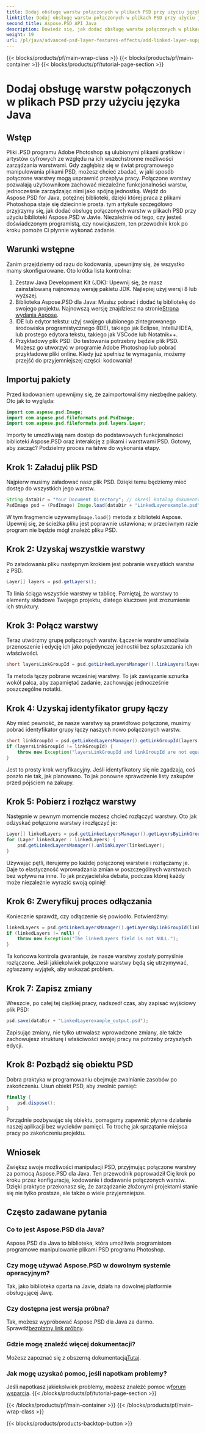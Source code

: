 ```yaml
---
title: Dodaj obsługę warstw połączonych w plikach PSD przy użyciu języka Java
linktitle: Dodaj obsługę warstw połączonych w plikach PSD przy użyciu języka Java
second_title: Aspose.PSD API Java
description: Dowiedz się, jak dodać obsługę warstw połączonych w plikach PSD przy użyciu Aspose.PSD dla Java, korzystając ze szczegółowego samouczka krok po kroku. Idealny dla projektantów i programistów.
weight: 19
url: /pl/java/advanced-psd-layer-features-effects/add-linked-layer-support-psd-files/
---
```


{{< blocks/products/pf/main-wrap-class >}}
{{< blocks/products/pf/main-container >}}
{{< blocks/products/pf/tutorial-page-section >}}

# Dodaj obsługę warstw połączonych w plikach PSD przy użyciu języka Java

## Wstęp
Pliki .PSD programu Adobe Photoshop są ulubionymi plikami grafików i artystów cyfrowych ze względu na ich wszechstronne możliwości zarządzania warstwami. Gdy zagłębisz się w świat programowego manipulowania plikami PSD, możesz chcieć zbadać, w jaki sposób połączone warstwy mogą usprawnić przepływ pracy. Połączone warstwy pozwalają użytkownikom zachować niezależne funkcjonalności warstw, jednocześnie zarządzając nimi jako spójną jednostką. Wejdź do Aspose.PSD for Java, potężnej biblioteki, dzięki której praca z plikami Photoshopa staje się dziecinnie prosta. 
tym artykule szczegółowo przyjrzymy się, jak dodać obsługę połączonych warstw w plikach PSD przy użyciu biblioteki Aspose.PSD w Javie. Niezależnie od tego, czy jesteś doświadczonym programistą, czy nowicjuszem, ten przewodnik krok po kroku pomoże Ci płynnie wykonać zadanie.
## Warunki wstępne
Zanim przejdziemy od razu do kodowania, upewnijmy się, że wszystko mamy skonfigurowane. Oto krótka lista kontrolna:
1. Zestaw Java Development Kit (JDK): Upewnij się, że masz zainstalowaną najnowszą wersję pakietu JDK. Najlepiej użyj wersji 8 lub wyższej.
2.  Biblioteka Aspose.PSD dla Java: Musisz pobrać i dodać tę bibliotekę do swojego projektu. Najnowszą wersję znajdziesz na stronie[Strona wydania Aspose](https://releases.aspose.com/psd/java/).
3. IDE lub edytor tekstu: użyj swojego ulubionego zintegrowanego środowiska programistycznego (IDE), takiego jak Eclipse, IntelliJ IDEA, lub prostego edytora tekstu, takiego jak VSCode lub Notatnik++.
4. Przykładowy plik PSD: Do testowania potrzebny będzie plik PSD. Możesz go utworzyć w programie Adobe Photoshop lub pobrać przykładowe pliki online.
Kiedy już spełnisz te wymagania, możemy przejść do przyjemniejszej części: kodowania!
## Importuj pakiety
Przed kodowaniem upewnijmy się, że zaimportowaliśmy niezbędne pakiety. Oto jak to wygląda:
```java
import com.aspose.psd.Image;
import com.aspose.psd.fileformats.psd.PsdImage;
import com.aspose.psd.fileformats.psd.layers.Layer;
```
Importy te umożliwiają nam dostęp do podstawowych funkcjonalności biblioteki Aspose.PSD oraz interakcję z plikami i warstwami PSD.
Gotowy, aby zacząć? Podzielmy proces na łatwe do wykonania etapy.
## Krok 1: Załaduj plik PSD
Najpierw musimy załadować nasz plik PSD. Dzięki temu będziemy mieć dostęp do wszystkich jego warstw.
```java
String dataDir = "Your Document Directory"; // określ katalog dokumentów
PsdImage psd = (PsdImage) Image.load(dataDir + "LinkedLayerexample.psd");
```
 W tym fragmencie używamy`Image.load()` metoda z biblioteki Aspose. Upewnij się, że ścieżka pliku jest poprawnie ustawiona; w przeciwnym razie program nie będzie mógł znaleźć pliku PSD. 
## Krok 2: Uzyskaj wszystkie warstwy
Po załadowaniu pliku następnym krokiem jest pobranie wszystkich warstw z PSD.
```java
Layer[] layers = psd.getLayers();
```
Ta linia ściąga wszystkie warstwy w tablicę. Pamiętaj, że warstwy to elementy składowe Twojego projektu, dlatego kluczowe jest zrozumienie ich struktury.
## Krok 3: Połącz warstwy
Teraz utwórzmy grupę połączonych warstw. Łączenie warstw umożliwia przenoszenie i edycję ich jako pojedynczej jednostki bez spłaszczania ich właściwości.
```java
short layersLinkGroupId = psd.getLinkedLayersManager().linkLayers(layers);
```
Ta metoda łączy pobrane wcześniej warstwy. To jak zawiązanie sznurka wokół palca, aby zapamiętać zadanie, zachowując jednocześnie poszczególne notatki.
## Krok 4: Uzyskaj identyfikator grupy łączy
Aby mieć pewność, że nasze warstwy są prawidłowo połączone, musimy pobrać identyfikator grupy łączy naszych nowo połączonych warstw.
```java
short linkGroupId = psd.getLinkedLayersManager().getLinkGroupId(layers[0]);
if (layersLinkGroupId != linkGroupId) {
    throw new Exception("layersLinkGroupId and linkGroupId are not equal.");
}
```
Jest to prosty krok weryfikacyjny. Jeśli identyfikatory się nie zgadzają, coś poszło nie tak, jak planowano. To jak ponowne sprawdzenie listy zakupów przed pójściem na zakupy.
## Krok 5: Pobierz i rozłącz warstwy
Następnie w pewnym momencie możesz chcieć rozłączyć warstwy. Oto jak odzyskać połączone warstwy i rozłączyć je:
```java
Layer[] linkedLayers = psd.getLinkedLayersManager().getLayersByLinkGroupId(linkGroupId);
for (Layer linkedLayer : linkedLayers) {
    psd.getLinkedLayersManager().unlinkLayer(linkedLayer);
}
```
Używając pętli, iterujemy po każdej połączonej warstwie i rozłączamy je. Daje to elastyczność wprowadzania zmian w poszczególnych warstwach bez wpływu na inne. To jak przyjacielska debata, podczas której każdy może niezależnie wyrazić swoją opinię!
## Krok 6: Zweryfikuj proces odłączania
Koniecznie sprawdź, czy odłączenie się powiodło. Potwierdźmy:
```java
linkedLayers = psd.getLinkedLayersManager().getLayersByLinkGroupId(linkGroupId);
if (linkedLayers != null) {
    throw new Exception("The linkedLayers field is not NULL.");
}
```
Ta końcowa kontrola gwarantuje, że nasze warstwy zostały pomyślnie rozłączone. Jeśli jakiekolwiek połączone warstwy będą się utrzymywać, zgłaszamy wyjątek, aby wskazać problem.
## Krok 7: Zapisz zmiany
Wreszcie, po całej tej ciężkiej pracy, nadszedł czas, aby zapisać wyjściowy plik PSD:
```java
psd.save(dataDir + "LinkedLayerexample_output.psd");
```
Zapisując zmiany, nie tylko utrwalasz wprowadzone zmiany, ale także zachowujesz strukturę i właściwości swojej pracy na potrzeby przyszłych edycji.
## Krok 8: Pozbądź się obiektu PSD
Dobra praktyka w programowaniu obejmuje zwalnianie zasobów po zakończeniu. Usuń obiekt PSD, aby zwolnić pamięć:
```java
finally {
    psd.dispose();
}
```
Porządnie pozbywając się obiektu, pomagamy zapewnić płynne działanie naszej aplikacji bez wycieków pamięci. To trochę jak sprzątanie miejsca pracy po zakończeniu projektu.
## Wniosek
Zwiększ swoje możliwości manipulacji PSD, przyjmując połączone warstwy za pomocą Aspose.PSD dla Java. Ten przewodnik poprowadził Cię krok po kroku przez konfigurację, kodowanie i dodawanie połączonych warstw. Dzięki praktyce przekonasz się, że zarządzanie złożonymi projektami stanie się nie tylko prostsze, ale także o wiele przyjemniejsze.
## Często zadawane pytania
### Co to jest Aspose.PSD dla Java?
Aspose.PSD dla Java to biblioteka, która umożliwia programistom programowe manipulowanie plikami PSD programu Photoshop.
### Czy mogę używać Aspose.PSD w dowolnym systemie operacyjnym?
Tak, jako biblioteka oparta na Javie, działa na dowolnej platformie obsługującej Javę.
### Czy dostępna jest wersja próbna?
 Tak, możesz wypróbować Aspose.PSD dla Java za darmo. Sprawdź[bezpłatny link próbny](https://releases.aspose.com/).
### Gdzie mogę znaleźć więcej dokumentacji?
 Możesz zapoznać się z obszerną dokumentacją[Tutaj](https://reference.aspose.com/psd/java/).
### Jak mogę uzyskać pomoc, jeśli napotkam problemy?
 Jeśli napotkasz jakiekolwiek problemy, możesz znaleźć pomoc w[forum wsparcia](https://forum.aspose.com/c/psd/34).
{{< /blocks/products/pf/tutorial-page-section >}}

{{< /blocks/products/pf/main-container >}}
{{< /blocks/products/pf/main-wrap-class >}}

{{< blocks/products/products-backtop-button >}}

